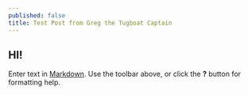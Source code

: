```yaml
---
published: false
title: Test Post from Greg the Tugboat Captain
---
```


## HI!

Enter text in [Markdown](http://daringfireball.net/projects/markdown/). Use the toolbar above, or click the **?** button for formatting help.
